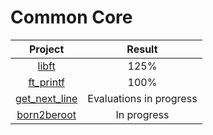 # Common Core

|Project|Result|
|:-----:|:-----:|
|[libft](https://github.com/cseriildi/42Vienna/tree/main/common_core/libft)|125%|
|[ft_printf](https://github.com/cseriildi/42Vienna/tree/main/common_core/ft_printf)|100%|
|[get_next_line](https://github.com/cseriildi/42Vienna/tree/main/common_core/get_next_line)|Evaluations in progress|
|[born2beroot](https://github.com/cseriildi/42Vienna/tree/main/common_core/born2beroot)|In progress|
